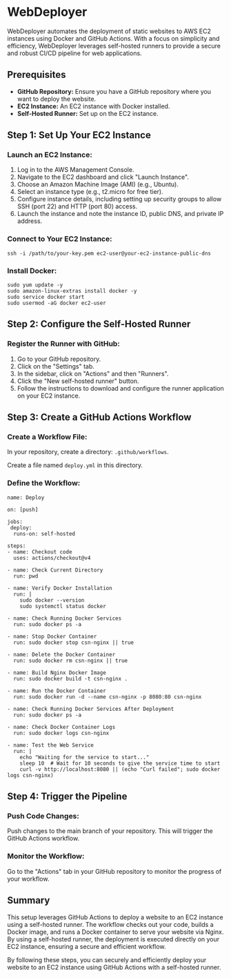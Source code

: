 <!DOCTYPE html>
<html lang="en">

<head>
    <meta charset="UTF-8">
    <meta name="viewport" content="width=device-width, initial-scale=1.0">
    <link rel="stylesheet" href="https://cdn.jsdelivr.net/npm/bootstrap@5.3.2/dist/css/bootstrap.min.css"
        integrity="sha384-T3c6CoIi6uLrA9TneNEoa7RxnatzjcDSCmG1MXxSR1GAsXEV/Dwwykc2MPK8M2HN" crossorigin="anonymous">
</head>

<body>
    <div class="container mt-5">
        <div class="jumbotron">
            <h1 class="display-4">WebDeployer</h1>
            <p class="lead">WebDeployer automates the deployment of static websites to AWS EC2 instances using Docker
                and GitHub Actions. With a focus on simplicity and efficiency, WebDeployer leverages self-hosted runners
                to provide a secure and robust CI/CD pipeline for web applications.</p>
            <h2>Prerequisites</h2>
            <ul>
            <li><strong>GitHub Repository:</strong> Ensure you have a GitHub repository where you want to deploy the website.</li>
            <li><strong>EC2 Instance:</strong> An EC2 instance with Docker installed.</li>
            <li><strong>Self-Hosted Runner:</strong> Set up on the EC2 instance.</li>
            </ul>
   <h2>Step 1: Set Up Your EC2 Instance</h2>
    <h3>Launch an EC2 Instance:</h3>
    <ol>
        <li>Log in to the AWS Management Console.</li>
        <li>Navigate to the EC2 dashboard and click "Launch Instance".</li>
        <li>Choose an Amazon Machine Image (AMI) (e.g., Ubuntu).</li>
        <li>Select an instance type (e.g., t2.micro for free tier).</li>
        <li>Configure instance details, including setting up security groups to allow SSH (port 22) and HTTP (port 80) access.</li>
        <li>Launch the instance and note the instance ID, public DNS, and private IP address.</li>
    </ol>
  <h3>Connect to Your EC2 Instance:</h3>
    <pre><code>ssh -i /path/to/your-key.pem ec2-user@your-ec2-instance-public-dns</code></pre>
<h3>Install Docker:</h3>
    <pre><code>sudo yum update -y
sudo amazon-linux-extras install docker -y
sudo service docker start
sudo usermod -aG docker ec2-user</code></pre>

  <h2>Step 2: Configure the Self-Hosted Runner</h2>
    <h3>Register the Runner with GitHub:</h3>
    <ol>
        <li>Go to your GitHub repository.</li>
        <li>Click on the "Settings" tab.</li>
        <li>In the sidebar, click on "Actions" and then "Runners".</li>
        <li>Click the "New self-hosted runner" button.</li>
        <li>Follow the instructions to download and configure the runner application on your EC2 instance.</li>
    </ol>

  <h2>Step 3: Create a GitHub Actions Workflow</h2>
    <h3>Create a Workflow File:</h3>
    <p>In your repository, create a directory: <code>.github/workflows</code>.</p>
    <p>Create a file named <code>deploy.yml</code> in this directory.</p>

   <h3>Define the Workflow:</h3>
   
    name: Deploy

    on: [push]

    jobs:
     deploy:
      runs-on: self-hosted

    steps:
    - name: Checkout code
      uses: actions/checkout@v4

    - name: Check Current Directory
      run: pwd

    - name: Verify Docker Installation
      run: |
        sudo docker --version
        sudo systemctl status docker

    - name: Check Running Docker Services
      run: sudo docker ps -a

    - name: Stop Docker Container
      run: sudo docker stop csn-nginx || true

    - name: Delete the Docker Container
      run: sudo docker rm csn-nginx || true

    - name: Build Nginx Docker Image
      run: sudo docker build -t csn-nginx .

    - name: Run the Docker Container
      run: sudo docker run -d --name csn-nginx -p 8080:80 csn-nginx

    - name: Check Running Docker Services After Deployment
      run: sudo docker ps -a

    - name: Check Docker Container Logs
      run: sudo docker logs csn-nginx

    - name: Test the Web Service
      run: |
        echo "Waiting for the service to start..."
        sleep 10  # Wait for 10 seconds to give the service time to start
        curl -v http://localhost:8080 || (echo "Curl failed"; sudo docker logs csn-nginx)

  <h2>Step 4: Trigger the Pipeline</h2>
    <h3>Push Code Changes:</h3>
    <p>Push changes to the main branch of your repository. This will trigger the GitHub Actions workflow.</p>

  <h3>Monitor the Workflow:</h3>
    <p>Go to the "Actions" tab in your GitHub repository to monitor the progress of your workflow.</p>

  <h2>Summary</h2>
    <p>This setup leverages GitHub Actions to deploy a website to an EC2 instance using a self-hosted runner. The workflow checks out your code, builds a Docker image, and runs a Docker container to serve your website via Nginx. By using a self-hosted runner, the deployment is executed directly on your EC2 instance, ensuring a secure and efficient workflow.</p>
<p>By following these steps, you can securely and efficiently deploy your website to an EC2 instance using GitHub Actions with a self-hosted runner.</p>

